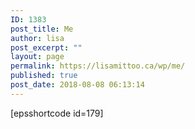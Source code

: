 ```yaml
---
ID: 1383
post_title: Me
author: lisa
post_excerpt: ""
layout: page
permalink: https://lisamittoo.ca/wp/me/
published: true
post_date: 2018-08-08 06:13:14
---
```

[epsshortcode id=179]
